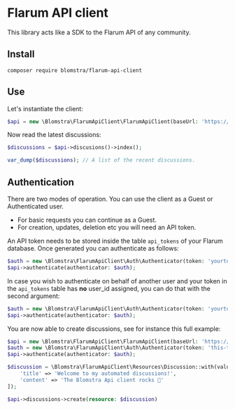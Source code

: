 # Flarum API client

This library acts like a SDK to the Flarum API of any community.

## Install

```
composer require blomstra/flarum-api-client
```

## Use

Let's instantiate the client:

```php
$api = new \Blomstra\FlarumApiClient\FlarumApiClient(baseUrl: 'https://yourflarumdomain.com/api/');
```

Now read the latest discussions:

```php
$discussions = $api->discusions()->index();

var_dump($discussions); // A list of the recent discussions.
```

## Authentication

There are two modes of operation. You can use the client as a Guest or Authenticated user.

- For basic requests you can continue as a Guest.
- For creation, updates, deletion etc you will need an API token.

An API token needs to be stored inside the table `api_tokens` of your Flarum database. Once generated you can authenticate as follows:

```php
$auth = new \Blomstra\FlarumApiClient\Auth\Authenticator(token: 'yourtoken');
$api->authenticate(authenticator: $auth);
```

In case you wish to authenticate on behalf of another user and your token in the `api_tokens` table has **no** user_id assigned, you can do that with the second argument:

```php
$auth = new \Blomstra\FlarumApiClient\Auth\Authenticator(token: 'yourtoken', userId: 5);
$api->authenticate(authenticator: $auth);
```

You are now able to create discussions, see for instance this full example:

```php
$api = new \Blomstra\FlarumApiClient\FlarumApiClient(baseUrl: 'https://yourflarumdomain.com/api/');
$auth = new \Blomstra\FlarumApiClient\Auth\Authenticator(token: 'this-token-does-not-exist');
$api->authenticate(authenticator: $auth);

$discussion = \Blomstra\FlarumApiClient\Resources\Discussion::with(values: [
    'title' => 'Welcome to my automated discussions!',
    'content' => 'The Blomstra Api client rocks 🤘'
]);

$api->discussions->create(resource: $discussion)
```

